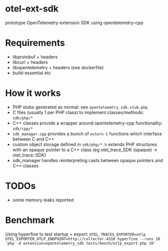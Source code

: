 # otel-ext-sdk
prototype OpenTelemetry extension SDK using opentelemetry-cpp

# Requirements

- libprotobuf + headers 
- libcurl + headers
- libopentelemetry + headers (see dockerfile)
- build-essential etc

# How it works

- PHP stubs generated as normal: see `openteleemtry_sdk.stub.php`
- C files (usually 1 per PHP class) to implement classes/methods: `sdk/php/*`
- C++ classes provide a wrapper around opentelemetry-cpp functionality: `sdk/cpp/*`
- `sdk_manager.cpp` provides a bunch of `extern C` functions which interface between C and C++
- custom object storage defined in `sdk/php/*.h` extends PHP structures with an opaque pointer to a C++ class (eg otel_trace_SDK (opaque) -> otel_trace::SDK)
- sdk_manager handles reinterpreting casts between opaque pointers and C++ classes

# TODOs

- some memory leaks reported

# Benchmark

Using hyperfine to test startup + export:
`OTEL_TRACES_EXPORTER=otlp OTEL_EXPORTER_OTLP_ENDPOINT=http://collector:4318 hyperfine --runs 10 'php -d extension=opentelemetry_sdk tests/bench/otlp_export.php 10'`